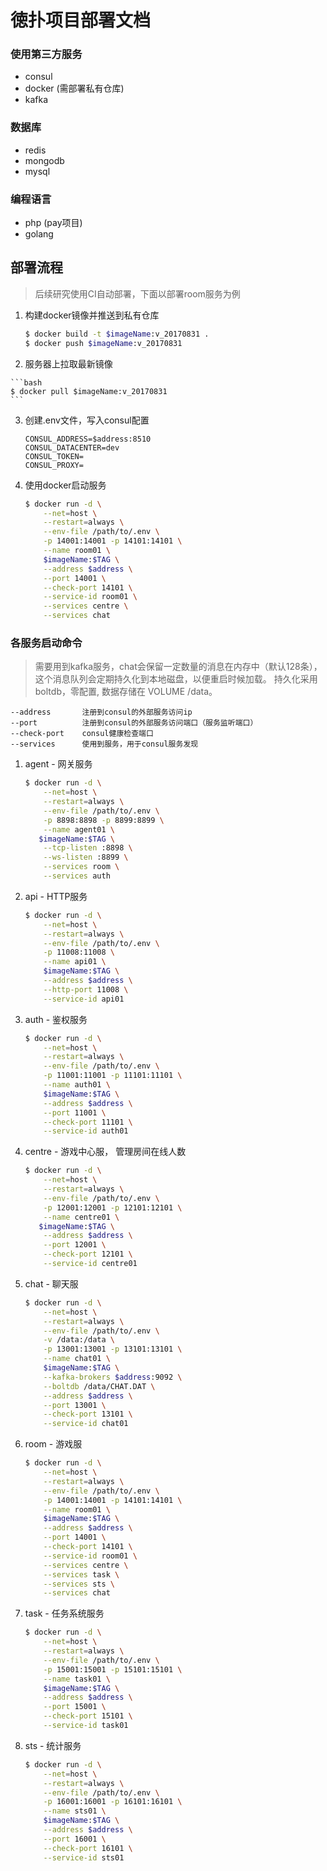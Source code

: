 # 徳扑项目部署文档

### 使用第三方服务
- consul
- docker (需部署私有仓库)
- kafka

### 数据库
- redis
- mongodb
- mysql

### 编程语言
- php (pay项目)
- golang

## 部署流程

> 后续研究使用CI自动部署，下面以部署room服务为例

1.  构建docker镜像并推送到私有仓库
    
    ```bash
    $ docker build -t $imageName:v_20170831 .
    $ docker push $imageName:v_20170831
    ```
    
2.    服务器上拉取最新镜像
    
    ```bash
    $ docker pull $imageName:v_20170831
    ```
    
3.  创建.env文件，写入consul配置

    ```aidl
    CONSUL_ADDRESS=$address:8510
    CONSUL_DATACENTER=dev
    CONSUL_TOKEN=
    CONSUL_PROXY=
    ```
    
4.  使用docker启动服务

    ```bash
    $ docker run -d \
        --net=host \
        --restart=always \
        --env-file /path/to/.env \
        -p 14001:14001 -p 14101:14101 \
        --name room01 \
        $imageName:$TAG \
        --address $address \
        --port 14001 \
        --check-port 14101 \
        --service-id room01 \
        --services centre \
        --services chat
    ```

 ### 各服务启动命令
 
 > 需要用到kafka服务，chat会保留一定数量的消息在内存中（默认128条），这个消息队列会定期持久化到本地磁盘，以便重启时候加载。 持久化采用boltdb，零配置, 数据存储在 VOLUME /data。 
 
```
--address       注册到consul的外部服务访问ip
--port          注册到consul的外部服务访问端口（服务监听端口）
--check-port    consul健康检查端口
--services      使用到服务，用于consul服务发现
```

    
1. agent - 网关服务

    ```bash
    $ docker run -d \
        --net=host \
        --restart=always \
        --env-file /path/to/.env \
        -p 8898:8898 -p 8899:8899 \
        --name agent01 \
       $imageName:$TAG \
        --tcp-listen :8898 \
        --ws-listen :8899 \
        --services room \
        --services auth
    ```
    
2. api - HTTP服务

	```bash
	$ docker run -d \
	    --net=host \
		--restart=always \
		--env-file /path/to/.env \
		-p 11008:11008 \
		--name api01 \
		$imageName:$TAG \
		--address $address \
		--http-port 11008 \
		--service-id api01
	```
    
3. auth - 鉴权服务

    ```bash
    $ docker run -d \
        --net=host \
        --restart=always \
        --env-file /path/to/.env \
        -p 11001:11001 -p 11101:11101 \
        --name auth01 \
        $imageName:$TAG \
        --address $address \
        --port 11001 \
        --check-port 11101 \
        --service-id auth01
    ```
    
4. centre - 游戏中心服， 管理房间在线人数

    ```bash
    $ docker run -d \
        --net=host \
        --restart=always \
        --env-file /path/to/.env \
        -p 12001:12001 -p 12101:12101 \
        --name centre01 \
       $imageName:$TAG \
        --address $address \
        --port 12001 \
        --check-port 12101 \
        --service-id centre01
    ```    
    
5. chat - 聊天服

    ```bash
    $ docker run -d \
        --net=host \
        --restart=always \
        --env-file /path/to/.env \
        -v /data:/data \
        -p 13001:13001 -p 13101:13101 \
        --name chat01 \
        $imageName:$TAG \
        --kafka-brokers $address:9092 \
        --boltdb /data/CHAT.DAT \
        --address $address \
        --port 13001 \
        --check-port 13101 \
        --service-id chat01
    ```    

6. room - 游戏服

    ```bash
    $ docker run -d \
        --net=host \
        --restart=always \
        --env-file /path/to/.env \
        -p 14001:14001 -p 14101:14101 \
        --name room01 \
        $imageName:$TAG \
        --address $address \
        --port 14001 \
        --check-port 14101 \
        --service-id room01 \
        --services centre \
        --services task \
        --services sts \
        --services chat
    ```    
    
7. task - 任务系统服务

    ```bash
    $ docker run -d \
        --net=host \
        --restart=always \
        --env-file /path/to/.env \
        -p 15001:15001 -p 15101:15101 \
        --name task01 \
        $imageName:$TAG \
        --address $address \
        --port 15001 \
        --check-port 15101 \
        --service-id task01
    ```       
    
    
8. sts - 统计服务

    ```bash
    $ docker run -d \
        --net=host \
        --restart=always \
        --env-file /path/to/.env \
        -p 16001:16001 -p 16101:16101 \
        --name sts01 \
        $imageName:$TAG \
        --address $address \
        --port 16001 \
        --check-port 16101 \
        --service-id sts01
    ```